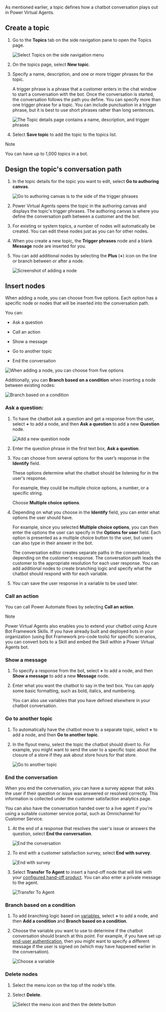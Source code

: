 As mentioned earlier, a topic defines how a chatbot conversation plays out in Power Virtual Agents.

## Create a topic

1.  Go to the **Topics** tab on the side navigation pane to open the Topics
    page.

    ![Select Topics on the side navigation menu](../media/topics-side-navigation-menu.png)

2.  On the topics page, select **New topic**.

3.  Specify a name, description, and one or more trigger phrases for the topic.

    A trigger phrase is a phrase that a customer enters in the chat window to
    start a conversation with the bot. Once the conversation is started, the
    conversation follows the path you define. You can specify more than one
    trigger phrase for a topic. You can include punctuation in a trigger phrase,
    but it is best to use short phrases rather than long sentences.

    ![The Topic details page contains a name, description, and trigger phrases](../media/trigger-phrases.png)

4.  Select **Save topic** to add the topic to the topics list.

> [!NOTE]
> You can have up to 1,000 topics in a bot.

## Design the topic's conversation path

1.  In the topic details for the topic you want to edit, select **Go to
    authoring canvas**.

    ![Go to authoring canvas is to the side of the trigger phrases](../media/go-to-authoring-canvas.png)

2.  Power Virtual Agents opens the topic in the authoring canvas and displays
    the topic's trigger phrases. The authoring canvas is where you define the
    conversation path between a customer and the bot.

3.  For existing or system topics, a number of nodes will automatically be
    created. You can edit these nodes just as you can for other nodes.

4.  When you create a new topic, the **Trigger phrases** node and a
    blank **Message** node are inserted for you.

5.  You can add additional nodes by selecting the **Plus** (**+**) icon on the
    line or branch between or after a node.

    ![Screenshot of adding a node](../media/add-node.png)

## Insert nodes

When adding a node, you can choose from five options. Each option has a specific
node or nodes that will be inserted into the conversation path.

You can:

-   Ask a question

-   Call an action

-   Show a message

-   Go to another topic

-   End the conversation

![When adding a node, you can choose from five options](../media/add-node-choose-options.png)

Additionally, you can **Branch based on a condition** when inserting a node
between existing nodes:

![Branch based on a condition](../media/conditional-branch.png)

### Ask a question:

1.  To have the chatbot ask a question and get a response from the user,
    select **+** to add a node, and then **Ask a question** to add a
    new **Question** node.

    ![Add a new question node](../media/add-new-question-node.png)

2.  Enter the question phrase in the first text box, **Ask a question**.

3.  You can choose from several options for the user’s response in
    the **Identify** field.

    These options determine what the chatbot should be listening for in the
    user's response.

    For example, they could be multiple choice options, a number, or a specific
    string.

    Choose **Multiple choice options**.

4.  Depending on what you choose in the **Identify** field, you can enter what
    options the user should have.

    For example, since you selected **Multiple choice options**, you can then enter
    the options the user can specify in the **Options for user** field. Each
    option is presented as a multiple choice button to the user, but users can
    also type in their answer in the bot.

    The conversation editor creates separate paths in the conversation,
    depending on the customer's response. The conversation path leads the
    customer to the appropriate resolution for each user response. You can add
    additional nodes to create branching logic and specify what the chatbot
    should respond with for each variable.

5.  You can save the user response in a variable to be used later.

### Call an action

You can call Power Automate flows by selecting **Call an action**.

>[!NOTE]
>Power Virtual Agents also enables you to extend your chatbot using Azure Bot Framework Skills. If you have already built and deployed bots in your organization (using Bot Framework pro-code tools) for specific scenarios, you can convert bots to a Skill and embed the Skill within a Power Virtual Agents bot.

### Show a message

1.  To specify a response from the bot, select **+** to add a node, and
    then **Show a message** to add a new **Message** node.

2.  Enter what you want the chatbot to say in the text box. You can apply some
    basic formatting, such as bold, italics, and numbering.

    You can also use variables that you have defined elsewhere in your chatbot
    conversation.

### Go to another topic

1.  To automatically have the chatbot move to a separate topic, select **+** to
    add a node, and then **Go to another topic**.

2.  In the flyout menu, select the topic the chatbot should divert to. For
    example, you might want to send the user to a specific topic about the
    closure of a store if they ask about store hours for that store.

    ![Go to another topic](../media/go-to-topic.png)

### End the conversation

When you end the conversation, you can have a survey appear that asks the user
if their question or issue was answered or resolved correctly. This information
is collected under the customer satisfaction analytics page.

You can also have the conversation handed over to a live agent if you're using a
suitable customer service portal, such as Omnichannel for Customer Service.

1.  At the end of a response that resolves the user's issue or answers the
    question, select **End the conversation**.

    ![End the conversation](../media/end-conversation.png)

2.  To end with a customer satisfaction survey, select **End with survey**.

    ![End with survey](../media/end-with-survey.png)

3.  Select **Transfer To Agent** to insert a hand-off node that will link with
    your [configured hand-off
    product](https://docs.microsoft.com/power-virtual-agents/configuration-hand-off-omnichannel).
    You can also enter a private message to the agent.

    ![Transfer To Agent](../media/transfer-to-agent.png)

### Branch based on a condition

1.  To add branching logic based
    on [variables](https://docs.microsoft.com/power-virtual-agents/authoring-variables),
    select **+** to add a node, and then **Add a condition** and **Branch based
    on a condition**.

2.  Choose the variable you want to use to determine if the chatbot conversation
    should branch at this point. For example, if you have set up [end-user
    authentication](https://docs.microsoft.com/power-virtual-agents/advanced-end-user-authentication),
    then you might want to specify a different message if the user is signed on
    (which may have happened earlier in the conversation).

    ![Choose a variable](../media/choose-variable.png)

### Delete nodes

1.  Select the menu icon on the top of the node's title.

2.  Select **Delete**.

    ![Select the menu icon and then the delete button](../media/delete-node.png)
